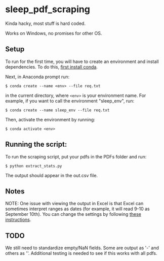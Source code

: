 # sleep_pdf_scraping

Kinda hacky, most stuff is hard coded.

Works on Windows, no promises for other OS.

## Setup

To run for the first time, you will have to create an environment
and install dependencies. To do this, [first install conda](https://conda.io/projects/conda/en/latest/user-guide/install/index.html).

Next, in Anaconda prompt run:

~~~
$ conda create --name <env> --file req.txt
~~~

in the current directory, where `<env>` is your environment name. For example, if you want to call the
environment "sleep_env", run:

~~~
$ conda create --name sleep_env --file req.txt
~~~

Then, activate the environment by running:

~~~
$ conda activate <env>
~~~


## Running the script:

To run the scraping script, put your pdfs in the PDFs folder
and run:

~~~
$ python extract_stats.py
~~~

The output should appear in the out.csv file.

## Notes

NOTE: One issue with viewing the output in Excel is that Excel can
sometimes interpret ranges as dates (for example, it will read 9-10
as September 10th). You can change the settings by following [these instructions](https://stackoverflow.com/questions/76615698/preventing-excel-from-interpreting-values-as-dates).

## TODO
We still need to standardize empty/NaN fields. Some are output as '-' and others as ''. Additional testing is needed to see if this works with all pdfs. 